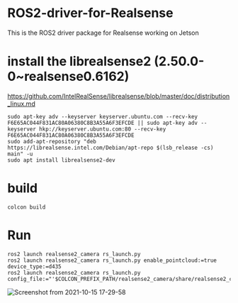 # ROS2-driver-for-Realsense
This is the ROS2 driver package for Realsense working on Jetson

# install the librealsense2 (2.50.0-0~realsense0.6162)
https://github.com/IntelRealSense/librealsense/blob/master/doc/distribution_linux.md 

```
sudo apt-key adv --keyserver keyserver.ubuntu.com --recv-key F6E65AC044F831AC80A06380C8B3A55A6F3EFCDE || sudo apt-key adv --keyserver hkp://keyserver.ubuntu.com:80 --recv-key F6E65AC044F831AC80A06380C8B3A55A6F3EFCDE
sudo add-apt-repository "deb https://librealsense.intel.com/Debian/apt-repo $(lsb_release -cs) main" -u
sudo apt install librealsense2-dev
```

# build
```
colcon build 
```

# Run
```
ros2 launch realsense2_camera rs_launch.py
ros2 launch realsense2_camera rs_launch.py enable_pointcloud:=true device_type:=d435
ros2 launch realsense2_camera rs_launch.py config_file:="'$COLCON_PREFIX_PATH/realsense2_camera/share/realsense2_camera/config/d435i.yaml'"
```
 ![Screenshot from 2021-10-15 17-29-58](https://user-images.githubusercontent.com/27679222/144006670-68feb738-496c-44a6-87d2-2d9805934180.png)
